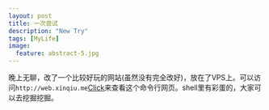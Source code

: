 ```yaml
---
layout: post
title: 一次尝试
description: "New Try"
tags: [MyLife]
image:
  feature: abstract-5.jpg
---
```


晚上无聊，改了一个比较好玩的网站(虽然没有完全改好)，放在了VPS上。可以访问`http://web.xinqiu.me`[Click](http://web.xinqiu.me)来查看这个命令行网页。shell里有彩蛋的，大家可以去挖掘挖掘。